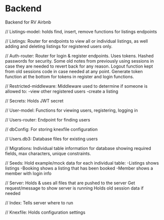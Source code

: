 # Backend

Backend for RV Airbnb

 // Listings-model: 
    holds find, insert, remove functions for listings endpoints

// Listings: 
    Router for endpoints to view all or individual listings, as well adding and deleting listings for registered users only.

// Auth-router:
    Router for login & register endpoints. 
    Uses tokens. 
    Hashed passwords for security.
    Some old notes from previously using sessions in case they are needed to revert back for any reason. Logout function kept from old sessions code in case needed at any point.
    Generate token function at the bottom for tokens in register and login functions.

// Restricted-middleware:
    Middleware used to determine if someone is allowed to: 
    -view other registered users
    -create a listing

// Secrets: 
    Holds JWT secret

// User-model: 
    Functions for viewing users, registering, logging in

// Users-router:
    Endpoint for finding users

// dbConfig: 
    For storing knexfile configuration

// Users.db3:
    Database files for existing users

// Migrations: 
    Individual table information for database showing required fields, max characters, unique constraints.

// Seeds: 
    Hold example/mock data for each individual table: 
    -Listings shows listings
    -Booking shows a listing that has been booked
    -Member shows a member with login info

// Server: 
    Holds & uses all files that are pushed to the server
    Get request/message to show server is running
    Holds old session data if needed

// Index:
    Tells server where to run

// Knexfile:
    Holds configuration settings
